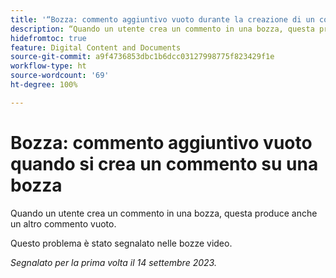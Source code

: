 ```yaml
---
title: '“Bozza: commento aggiuntivo vuoto durante la creazione di un commento su una bozza”'
description: “Quando un utente crea un commento in una bozza, questa produce anche un altro commento vuoto.”
hidefromtoc: true
feature: Digital Content and Documents
source-git-commit: a9f4736853dbc1b6dcc03127998775f823429f1e
workflow-type: ht
source-wordcount: '69'
ht-degree: 100%

---
```



# Bozza: commento aggiuntivo vuoto quando si crea un commento su una bozza

<!--WF, WFP TOCs-->

Quando un utente crea un commento in una bozza, questa produce anche un altro commento vuoto.

Questo problema è stato segnalato nelle bozze video.

_Segnalato per la prima volta il 14 settembre 2023._
